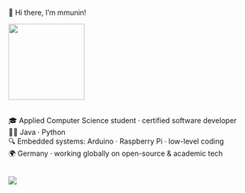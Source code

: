 👋 Hi there, I’m mmunin!
<br>
<div align="left">
  <img height="150" src="https://media.giphy.com/media/M9gbBd9nbDrOTu1Mqx/giphy.gif"  />
</div>
<br>

🎓 Applied Computer Science student · certified software developer  
👨‍💻 Java · Python  
🔍 Embedded systems: Arduino · Raspberry Pi · low-level coding  
🌍 Germany · working globally on open-source & academic tech
<br><br>
<div align="left">
  <img src="https://visitor-badge.laobi.icu/badge?page_id=mmunin.mmunin&"  />
</div>







<!--
**mmunin/mmunin** is a ✨ _special_ ✨ repository because its `README.md` (this file) appears on your GitHub profile.
![Mmunin's GitHub stats](https://github-readme-stats.vercel.app/api?username=mmunin&show_icons=true)
Here are some ideas to get you started:

- 🔭 I’m currently working on ...
- 🌱 I’m currently studying computer science
- 👯 I’m looking to collaborate on ...
- 🤔 I’m looking for help with ...
- 💬 Ask me about ...
- 📫 How to reach me: ...
- 😄 Pronouns: ...
- ⚡ Fun fact: ...
-->

